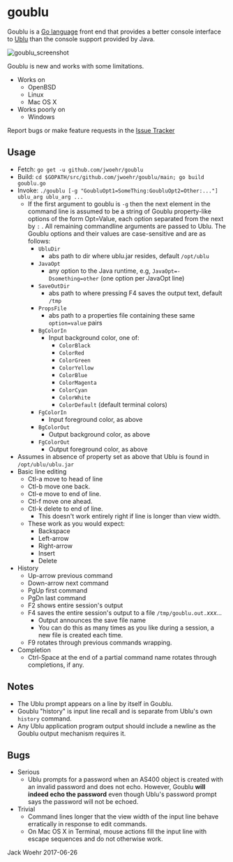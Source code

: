 # goublu
Goublu is a [Go language](http://golang.org) front end that provides a better console interface to [Ublu](https://github.com/jwoehr/ublu) than the console support provided by Java.

![goublu_screenshot](https://user-images.githubusercontent.com/4604036/27493843-85b13f0e-5808-11e7-9dba-e749a9d988f9.png)

Goublu is new and works with some limitations.
* Works on
	* OpenBSD
	* Linux
	* Mac OS X
* Works poorly on
	* Windows


Report bugs or make feature requests in the [Issue Tracker](https://github.com/jwoehr/goublu/issues)

## Usage

* Fetch:  `go get -u github.com/jwoehr/goublu`
* Build:  `cd $GOPATH/src/github.com/jwoehr/goublu/main; go build goublu.go`
* Invoke: `./goublu [-g "GoubluOpt1=SomeThing:GoubluOpt2=Other:..."] ublu_arg ublu_arg ...`
	* If the first argument to goublu is `-g` then the next element in the command line is assumed
	to be a string of Goublu property-like options of the form Opt=Value, each option separated from
	the next by `:` . All remaining commandline arguments are passed to Ublu. The Goublu options and their
	values are case-sensitive and are as follows:
		* `UbluDir`
			* abs path to dir where ublu.jar resides, default `/opt/ublu`
		* `JavaOpt`
			* any option to the Java runtime, e.g, `JavaOpt=-Dsomething=other` (one option per JavaOpt line)
		* `SaveOutDir`
			* abs path to where pressing F4 saves the output text, default `/tmp`
		* `PropsFile`
			* abs path to a properties file containing these same `option=value` pairs
		* `BgColorIn`
			* Input background color, one of:
				* `ColorBlack`
				* `ColorRed`
				* `ColorGreen`
				* `ColorYellow`
				* `ColorBlue`
				* `ColorMagenta`
				* `ColorCyan`
				* `ColorWhite`
				* `ColorDefault` (default terminal colors)
		* `FgColorIn`
			* Input foreground color, as above
		* `BgColorOut`
			* Output background color, as above
		* `FgColorOut`
			* Output foreground color, as above			
* Assumes in absence of property set as above that Ublu is found in `/opt/ublu/ublu.jar`
* Basic line editing
	* Ctl-a move to head of line
	* Ctl-b move one back.
	* Ctl-e move to end of line.
	* Ctl-f move one ahead.
	* Ctl-k delete to end of line.
		* This doesn't work entirely right if line is longer than view width.
	* These work as you would expect:
		* Backspace
		* Left-arrow
		* Right-arrow
		* Insert
		* Delete
* History
	* Up-arrow previous command
	* Down-arrow next command
	* PgUp first command
	* PgDn last command
	* F2 shows entire session's output
	* F4 saves the entire session's output to a file `/tmp/goublu.out.`_xxx..._
		* Output announces the save file name
		* You can do this as many times as you like during a session, a new file is created each time.
	* F9 rotates through previous commands wrapping.
* Completion
	* Ctrl-Space at the end of a partial command name rotates through completions, if any.

## Notes

* The Ublu prompt appears on a line by itself in Goublu.
* Goublu "history" is input line recall and is separate from Ublu's own `history` command.
* Any Ublu application program output should include a newline as the Goublu output mechanism requires it.

## Bugs

* Serious
	* Ublu prompts for a password when an AS400 object is created with an invalid password and does not echo. However,
	Goublu **will indeed echo the password** even though Ublu's password prompt says the password will not be echoed.
* Trivial
	* Command lines longer that the view width of the input line behave erratically in response to edit commands.
	* On Mac OS X in Terminal, mouse actions fill the input line with escape sequences and do not otherwise work.

Jack Woehr 2017-06-26
